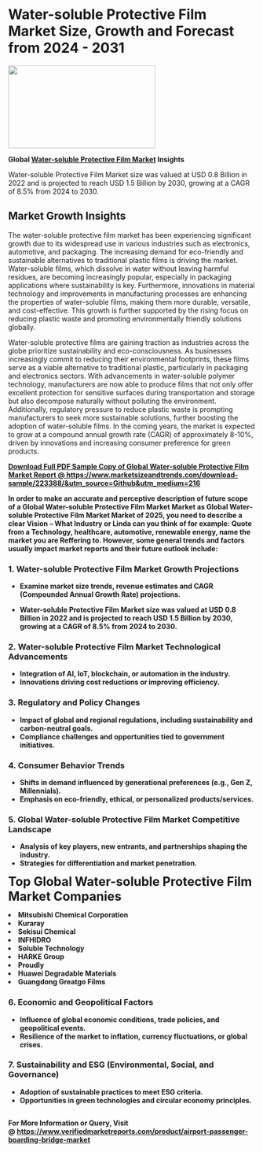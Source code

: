 <H1>Water-soluble Protective Film Market Size, Growth and Forecast from 2024 - 2031</H1><img class="aligncenter size-medium wp-image-584254" src="https://thirdeyenews.in/wp-content/uploads/2024/09/Global-Market-Research-300x168.jpeg" alt="" width="300" height="168" /><p><strong>Global&nbsp;<a href="https://www.marketsizeandtrends.com/download-sample/223388/&amp;utm_source=Github&utm_medium=216">Water-soluble Protective Film Market</a> Insights</strong></p><p>Water-soluble Protective Film Market size was valued at USD 0.8 Billion in 2022 and is projected to reach USD 1.5 Billion by 2030, growing at a CAGR of 8.5% from 2024 to 2030.</p><p><h2>Market Growth Insights</h2> <p>The water-soluble protective film market has been experiencing significant growth due to its widespread use in various industries such as electronics, automotive, and packaging. The increasing demand for eco-friendly and sustainable alternatives to traditional plastic films is driving the market. Water-soluble films, which dissolve in water without leaving harmful residues, are becoming increasingly popular, especially in packaging applications where sustainability is key. Furthermore, innovations in material technology and improvements in manufacturing processes are enhancing the properties of water-soluble films, making them more durable, versatile, and cost-effective. This growth is further supported by the rising focus on reducing plastic waste and promoting environmentally friendly solutions globally.</p> <p><strong><a href="#"></a></strong></p> <p>Water-soluble protective films are gaining traction as industries across the globe prioritize sustainability and eco-consciousness. As businesses increasingly commit to reducing their environmental footprints, these films serve as a viable alternative to traditional plastic, particularly in packaging and electronics sectors. With advancements in water-soluble polymer technology, manufacturers are now able to produce films that not only offer excellent protection for sensitive surfaces during transportation and storage but also decompose naturally without polluting the environment. Additionally, regulatory pressure to reduce plastic waste is prompting manufacturers to seek more sustainable solutions, further boosting the adoption of water-soluble films. In the coming years, the market is expected to grow at a compound annual growth rate (CAGR) of approximately 8-10%, driven by innovations and increasing consumer preference for green products.</p> <p><strong><a href="#"></p><p><span class=""><strong>Download Full PDF Sample Copy of Global Water-soluble Protective Film Market Report</strong> @ <a href="https://www.marketsizeandtrends.com/download-sample/223388/&amp;utm_source=Github&utm_medium=216" target="_blank">https://www.marketsizeandtrends.com/download-sample/223388/&amp;utm_source=Github&utm_medium=216</a></span></p><p>In order to make an accurate and perceptive description of future scope of a Global&nbsp;Water-soluble Protective Film Market Market as Global&nbsp;Water-soluble Protective Film Market Market of 2025, you need to describe a clear Vision &ndash; What Industry or Linda can you think of for example: Quote from a Technology, healthcare, automotive, renewable energy, name the market you are Reffering to. However, some general trends and factors usually impact market reports and their future outlook include:</p><h3>1.&nbsp;<strong>Water-soluble Protective Film Market Growth Projections</strong></h3><ul><li>Examine market size trends, revenue estimates and CAGR (Compounded Annual Growth Rate) projections.</li><li><p>Water-soluble Protective Film Market size was valued at USD 0.8 Billion in 2022 and is projected to reach USD 1.5 Billion by 2030, growing at a CAGR of 8.5% from 2024 to 2030.</p></li></ul><h3>2.&nbsp;<strong>Water-soluble Protective Film Market Technological Advancements</strong></h3><ul><li>Integration of AI, IoT, blockchain, or automation in the industry.</li><li>Innovations driving cost reductions or improving efficiency.</li></ul><h3>3.&nbsp;<strong>Regulatory and Policy Changes</strong></h3><ul><li>Impact of global and regional regulations, including sustainability and carbon-neutral goals.</li><li>Compliance challenges and opportunities tied to government initiatives.</li></ul><h3>4.&nbsp;<strong>Consumer Behavior Trends</strong></h3><ul><li>Shifts in demand influenced by generational preferences (e.g., Gen Z, Millennials).</li><li>Emphasis on eco-friendly, ethical, or personalized products/services.</li></ul><h3>5.&nbsp;<strong>Global Water-soluble Protective Film Market Competitive Landscape</strong></h3><ul><li>Analysis of key players, new entrants, and partnerships shaping the industry.</li><li>Strategies for differentiation and market penetration.</li></ul><p data-pm-slice="1 1 []"><span style="color: inherit; font-family: inherit; font-size: 25px;">Top Global Water-soluble Protective Film Market Companies</span></p><div class="" data-test-id=""><p><li>Mitsubishi Chemical Corporation</li><li> Kuraray</li><li> Sekisui Chemical</li><li> INFHIDRO</li><li> Soluble Technology</li><li> HARKE Group</li><li> Proudly</li><li> Huawei Degradable Materials</li><li> Guangdong Greatgo Films</li></p></div><h3>6.&nbsp;<strong>Economic and Geopolitical Factors</strong></h3><ul><li>Influence of global economic conditions, trade policies, and geopolitical events.</li><li>Resilience of the market to inflation, currency fluctuations, or global crises.</li></ul><h3>7.&nbsp;<strong>Sustainability and ESG (Environmental, Social, and Governance)</strong></h3><ul><li>Adoption of sustainable practices to meet ESG criteria.</li><li>Opportunities in green technologies and circular economy principles.</li></ul><h2><strong style="font-size: 14px;">For More Information or Query, Visit @&nbsp;</strong><a style="background-color: #ffffff; font-size: 14px;" href="https://www.marketsizeandtrends.com/report/water-soluble-protective-film-market/" target="_blank">https://www.verifiedmarketreports.com/product/airport-passenger-boarding-bridge-market</a></h2>
